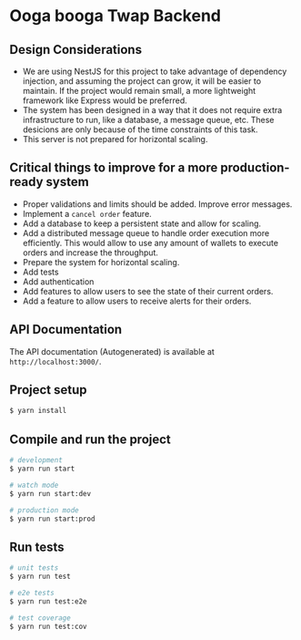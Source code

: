 # Ooga booga Twap Backend

## Design Considerations

- We are using NestJS for this project to take advantage of dependency injection, and assuming the project can grow, it will be easier to maintain. If the project would remain small, a more lightweight framework like Express would be preferred.
- The system has been designed in a way that it does not require extra infrastructure to run, like a database, a message queue, etc. These desicions are only because of the time constraints of this task.
- This server is not prepared for horizontal scaling.

## Critical things to improve for a more production-ready system

- Proper validations and limits should be added. Improve error messages.
- Implement a `cancel order` feature.
- Add a database to keep a persistent state and allow for scaling.
- Add a distributed message queue to handle order execution more efficiently. This would allow to use any amount of wallets to execute orders and increase the throughput.
- Prepare the system for horizontal scaling.
- Add tests
- Add authentication
- Add features to allow users to see the state of their current orders.
- Add a feature to allow users to receive alerts for their orders.

## API Documentation

The API documentation (Autogenerated) is available at `http://localhost:3000/`.

## Project setup

```bash
$ yarn install
```

## Compile and run the project

```bash
# development
$ yarn run start

# watch mode
$ yarn run start:dev

# production mode
$ yarn run start:prod
```

## Run tests

```bash
# unit tests
$ yarn run test

# e2e tests
$ yarn run test:e2e

# test coverage
$ yarn run test:cov
```
